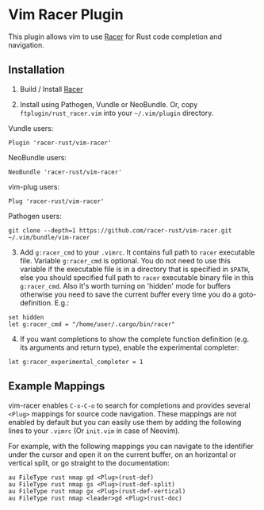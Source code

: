 # Vim Racer Plugin

This plugin allows vim to use [Racer](http://github.com/phildawes/racer) for Rust code completion and navigation.

## Installation

1. Build / Install [Racer](http://github.com/phildawes/racer)

2. Install using Pathogen, Vundle or NeoBundle. Or, copy `ftplugin/rust_racer.vim` into your `~/.vim/plugin` directory.

  Vundle users:
  ```
  Plugin 'racer-rust/vim-racer'
  ```

  NeoBundle users:
  ```
  NeoBundle 'racer-rust/vim-racer'
  ```
  
  vim-plug users:
  ```
  Plug 'racer-rust/vim-racer'
  ```
  
  Pathogen users:
  ```
  git clone --depth=1 https://github.com/racer-rust/vim-racer.git ~/.vim/bundle/vim-racer
  ```

3. Add `g:racer_cmd` to your `.vimrc`. It contains full path to `racer` executable file.
Variable `g:racer_cmd` is optional. You do not need to use this variable if the executable file is in a directory that is specified in `$PATH`, else you should specified full path to `racer` executable binary file in this `g:racer_cmd`. Also it's worth turning on 'hidden' mode for buffers otherwise you need to save the current buffer every time you do a goto-definition. E.g.:

  ```
  set hidden
  let g:racer_cmd = "/home/user/.cargo/bin/racer"
  ```

4. If you want completions to show the complete function definition (e.g. its arguments and return type), enable the experimental completer:

  ```
  let g:racer_experimental_completer = 1
  ```

## Example Mappings

vim-racer enables `C-x-C-o` to search for completions and provides several
`<Plug>` mappings for source code navigation. These mappings are not enabled by
default but you can easily use them by adding the following lines to your
`.vimrc` (Or `init.vim` in case of Neovim). 

For example, with the following mappings you can navigate to the identifier under
the cursor and open it on the current buffer, on an horizontal or vertical split,
or go straight to the documentation:

```
au FileType rust nmap gd <Plug>(rust-def)
au FileType rust nmap gs <Plug>(rust-def-split)
au FileType rust nmap gx <Plug>(rust-def-vertical)
au FileType rust nmap <leader>gd <Plug>(rust-doc)
```
